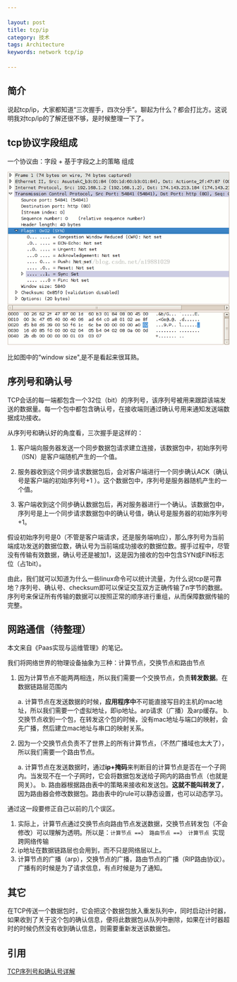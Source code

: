 ```yaml
---

layout: post
title: tcp/ip
category: 技术
tags: Architecture
keywords: network tcp/ip

---
```


## 简介

说起tcp/ip，大家都知道“三次握手，四次分手”。聊起为什么？都会打比方。这说明我对tcp/ip的了解还很不够，是时候整理一下了。

## tcp协议字段组成

一个协议由：字段 + 基于字段之上的策略 组成

![Alt text](/public/upload/architecture/tcp_protocol.png)

比如图中的“window size",是不是看起来很耳熟。

## 序列号和确认号

TCP会话的每一端都包含一个32位（bit）的序列号，该序列号被用来跟踪该端发送的数据量。每一个包中都包含确认号，在接收端则通过确认号用来通知发送端数据成功接收。

从序列号和确认好的角度看，三次握手是这样的：

1. 客户端向服务器发送一个同步数据包请求建立连接，该数据包中，初始序列号（ISN）是客户端随机产生的一个值。

2. 服务器收到这个同步请求数据包后，会对客户端进行一个同步确认ACK（确认号是客户端的初始序列号+1 ）。这个数据包中，序列号是服务器随机产生的一个值。

3. 客户端收到这个同步确认数据包后，再对服务器进行一个确认。该数据包中，序列号是上一个同步请求数据包中的确认号值，确认号是服务器的初始序列号+1。

假设初始序列号是0（不管是客户端请求，还是服务端响应），那么序列号为当前端成功发送的数据位数，确认号为当前端成功接收的数据位数。握手过程中，尽管没有传输有效数据，确认号还是被加1，这是因为接收的包中包含SYN或FIN标志位（占1bit）。

由此，我们就可以知道为什么一些linux命令可以统计流量，为什么说tcp是可靠地？序列号、确认号、checksum即可以保证交互双方正确传输了n字节的数据。序列号来保证所有传输的数据可以按照正常的顺序进行重组，从而保障数据传输的完整。 

## 网路通信（待整理）

本文来自《Paas实现与运维管理》的笔记。

我们将网络世界的物理设备抽象为三种：计算节点，交换节点和路由节点

1. 因为计算节点不能两两相连，所以我们需要一个交换节点，负责**转发数据**。在数据链路层范围内

	a. 计算节点在发送数据的时候，**应用程序中**不可能直接写目的主机的mac地址，所以我们需要一个虚拟地址，即ip地址。arp请求（广播）及arp缓存。
    b. 交换节点收到一个包，在转发这个包的时候，没有mac地址与端口的映射，会先广播，然后建立mac地址与串口的映射关系。
    
2. 因为一个交换节点负责不了世界上的所有计算节点，（不然广播域也太大了），所以我们需要一个路由节点。

	a. 计算节点在发送数据时，通过**ip+掩码**来判断目的计算节点是否在一个子网内。当发现不在一个子网时，它会将数据包发送给子网内的路由节点（也就是网关）。
    b. 路由器根据路由表中的策略来接收和发送包。**这就不能叫转发了**，因为路由器会修改数据包。路由表中的rule可以静态设置，也可以动态学习。
    
通过这一段要修正自己以前的几个误区。

1. 实际上，计算节点通过交换节点向路由节点发送数据，交换节点转发包（不会修改）可以理解为透明。所以是：`计算节点 ==》 路由节点 ==》 计算节点 `实现跨网络传输
2. ip地址在数据链路层也会用到，而不只是网络层以上。
3. 计算节点的广播（arp），交换节点的广播，路由节点的广播（RIP路由协议）。广播有的时候是为了请求信息，有点时候是为了通知。


## 其它

在TCP传送一个数据包时，它会把这个数据包放入重发队列中，同时启动计时器，如果收到了关于这个包的确认信息，便将此数据包从队列中删除，如果在计时器超时的时候仍然没有收到确认信息，则需要重新发送该数据包。

## 引用

[TCP序列号和确认号详解](http://www.cnblogs.com/chenboo/archive/2011/12/19/2293327.html)